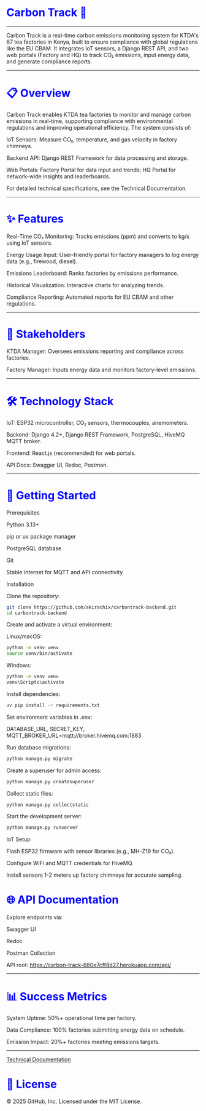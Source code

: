 <h1 style="color: blue" >Carbon Track 🌱</h1>

---



Carbon Track is a real-time carbon emissions monitoring system for KTDA's 67 tea factories in Kenya, built to ensure compliance with global regulations like the EU CBAM. It integrates IoT sensors, a Django REST API, and two web portals (Factory and HQ) to track CO₂ emissions, input energy data, and generate compliance reports.

---

<h1 style="color: blue" >📋 Overview</h1>

Carbon Track enables KTDA tea factories to monitor and manage carbon emissions in real-time, supporting compliance with environmental regulations and improving operational efficiency. The system consists of:





IoT Sensors: Measure CO₂, temperature, and gas velocity in factory chimneys.



Backend API: Django REST Framework for data processing and storage.



Web Portals: Factory Portal for data input and trends; HQ Portal for network-wide insights and leaderboards.

For detailed technical specifications, see the Technical Documentation.

---

<h1 style="color: blue" >✨ Features</h1>



Real-Time CO₂ Monitoring: Tracks emissions (ppm) and converts to kg/s using IoT sensors.



Energy Usage Input: User-friendly portal for factory managers to log energy data (e.g., firewood, diesel).



Emissions Leaderboard: Ranks factories by emissions performance.



Historical Visualization: Interactive charts for analyzing trends.



Compliance Reporting: Automated reports for EU CBAM and other regulations.

---
<h1 style="color: blue" >👥 Stakeholders</h1>




KTDA Manager: Oversees emissions reporting and compliance across factories.



Factory Manager: Inputs energy data and monitors factory-level emissions.

---

<h1 style="color: blue" >🛠️ Technology Stack</h1>



IoT: ESP32 microcontroller, CO₂ sensors, thermocouples, anemometers.



Backend: Django 4.2+, Django REST Framework, PostgreSQL, HiveMQ MQTT broker.



Frontend: React.js (recommended) for web portals.



API Docs: Swagger UI, Redoc, Postman.

---

<h1 style="color: blue" >🚀 Getting Started</h1>


Prerequisites





Python 3.13+



pip or uv package manager



PostgreSQL database



Git



Stable internet for MQTT and API connectivity

Installation





Clone the repository:

```sh
git clone https://github.com/akirachix/carbontrack-backend.git
cd carbontrack-backend
```


Create and activate a virtual environment:





Linux/macOS:

```sh
python -m venv venv
source venv/bin/activate

```

Windows:

```sh
python -m venv venv
venv\Scripts\activate

```

Install dependencies:

```sh
uv pip install -r requirements.txt

```

Set environment variables in .env:

DATABASE_URL, 
SECRET_KEY, 
MQTT_BROKER_URL=mqtt://broker.hivemq.com:1883



Run database migrations:

```sh
python manage.py migrate

```

Create a superuser for admin access:

```sh
python manage.py createsuperuser
```


Collect static files:

```sh
python manage.py collectstatic

```

Start the development server:

```sh
python manage.py runserver
```

IoT Setup





Flash ESP32 firmware with sensor libraries (e.g., MH-Z19 for CO₂).



Configure WiFi and MQTT credentials for HiveMQ.



Install sensors 1-2 meters up factory chimneys for accurate sampling.

<h1 style="color: blue" >🌐 API Documentation</h1>


Explore endpoints via:





Swagger UI



Redoc



Postman Collection

API root: https://carbon-track-680e7cff8d27.herokuapp.com/api/

---

<h1 style="color: blue" >📊 Success Metrics</h1>



System Uptime: 50%+ operational time per factory.



Data Compliance: 100% factories submitting energy data on schedule.



Emission Impact: 20%+ factories meeting emissions targets.

---

 [Technical Documentation](technicalDocumentation.md)
 
<h1 style="color: blue" >📜 License</h1>


© 2025 GitHub, Inc. Licensed under the MIT License.
